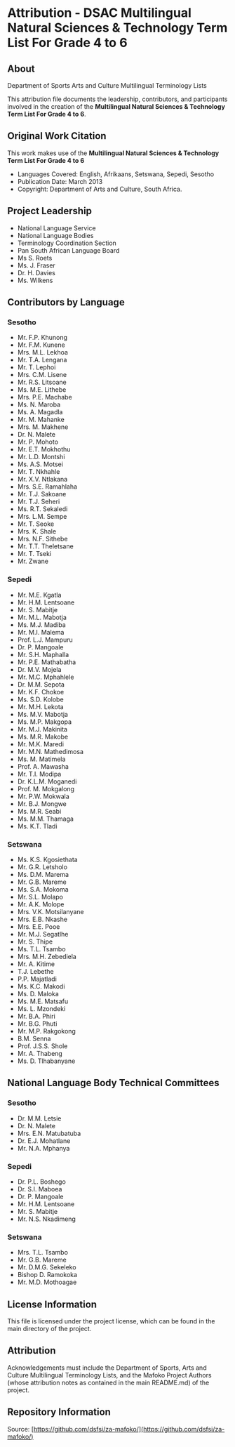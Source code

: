 # Attribution - DSAC Multilingual Natural Sciences & Technology Term List For Grade 4 to 6

## About
Department of Sports Arts and Culture Multilingual Terminology Lists  

This attribution file documents the leadership, contributors, and participants involved in the creation of the **Multilingual Natural Sciences & Technology Term List For Grade 4 to 6**.

## Original Work Citation
This work makes use of the **Multilingual Natural Sciences & Technology Term List For Grade 4 to 6**  

- Languages Covered: English, Afrikaans, Setswana, Sepedi, Sesotho
- Publication Date: March 2013
- Copyright: Department of Arts and Culture, South Africa.

## Project Leadership
- National Language Service
- National Language Bodies
- Terminology Coordination Section
- Pan South African Language Board 
- Ms S. Roets
- Ms. J. Fraser
- Dr. H. Davies
- Ms. Wilkens

## Contributors by Language

### Sesotho
- Mr. F.P. Khunong  
- Mr. F.M. Kunene  
- Mrs. M.L. Lekhoa  
- Mr. T.A. Lengana  
- Mr. T. Lephoi  
- Mrs. C.M. Lisene  
- Mr. R.S. Litsoane  
- Ms. M.E. Lithebe  
- Mrs. P.E. Machabe  
- Ms. N. Maroba  
- Ms. A. Magadla  
- Mr. M. Mahanke  
- Mrs. M. Makhene  
- Dr. N. Malete  
- Mr. P. Mohoto  
- Mr. E.T. Mokhothu  
- Mr. L.D. Montshi  
- Ms. A.S. Motsei  
- Mr. T. Nkhahle  
- Mr. X.V. Ntlakana  
- Mrs. S.E. Ramahlaha  
- Mr. T.J. Sakoane  
- Mr. T.J. Seheri  
- Ms. R.T. Sekaledi  
- Mrs. L.M. Sempe  
- Mr. T. Seoke  
- Mrs. K. Shale  
- Mrs. N.F. Sithebe  
- Mr. T.T. Theletsane  
- Mr. T. Tseki  
- Mr. Zwane  

### Sepedi
- Mr. M.E. Kgatla  
- Mr. H.M. Lentsoane  
- Mr. S. Mabitje  
- Mr. M.L. Mabotja  
- Ms. M.J. Madiba  
- Mr. M.I. Malema  
- Prof. L.J. Mampuru  
- Dr. P. Mangoale  
- Mr. S.H. Maphalla  
- Mr. P.E. Mathabatha  
- Dr. M.V. Mojela  
- Mr. M.C. Mphahlele  
- Dr. M.M. Sepota  
- Mr. K.F. Chokoe  
- Ms. S.D. Kolobe  
- Mr. M.H. Lekota  
- Ms. M.V. Mabotja  
- Ms. M.P. Makgopa  
- Mr. M.J. Makinita  
- Ms. M.R. Makobe  
- Mr. M.K. Maredi  
- Mr. M.N. Mathedimosa  
- Ms. M. Matimela  
- Prof. A. Mawasha  
- Mr. T.I. Modipa  
- Dr. K.L.M. Moganedi  
- Prof. M. Mokgalong  
- Mr. P.W. Mokwala  
- Mr. B.J. Mongwe  
- Ms. M.R. Seabi  
- Ms. M.M. Thamaga  
- Ms. K.T. Tladi  

### Setswana
- Ms. K.S. Kgosiethata  
- Mr. G.R. Letsholo  
- Ms. D.M. Marema  
- Mr. G.B. Mareme  
- Ms. S.A. Mokoma  
- Mr. S.L. Molapo  
- Mr. A.K. Molope  
- Mrs. V.K. Motsilanyane  
- Mrs. E.B. Nkashe  
- Mrs. E.E. Pooe  
- Mr. M.J. Segatlhe  
- Mr. S. Thipe  
- Ms. T.L. Tsambo  
- Mrs. M.H. Zebediela  
- Mr. A. Kitime  
- T.J. Lebethe  
- P.P. Majatladi  
- Ms. K.C. Makodi  
- Ms. D. Maloka  
- Ms. M.E. Matsafu  
- Ms. L. Mzondeki  
- Mr. B.A. Phiri  
- Mr. B.G. Phuti  
- Mr. M.P. Rakgokong  
- B.M. Senna  
- Prof. J.S.S. Shole  
- Mr. A. Thabeng  
- Ms. D. Tlhabanyane  

## National Language Body Technical Committees

### Sesotho
- Dr. M.M. Letsie  
- Dr. N. Malete  
- Mrs. E.N. Matubatuba  
- Dr. E.J. Mohatlane  
- Mr. N.A. Mphanya  

### Sepedi
- Dr. P.L. Boshego  
- Dr. S.I. Maboea  
- Dr. P. Mangoale  
- Mr. H.M. Lentsoane  
- Mr. S. Mabitje  
- Mr. N.S. Nkadimeng  

### Setswana
- Mrs. T.L. Tsambo
- Mr. G.B. Mareme
- Mr. D.M.G. Sekeleko
- Bishop D. Ramokoka
- Mr. M.D. Mothoagae

## License Information
This file is licensed under the project license, which can be found in the main directory of the project.

## Attribution
Acknowledgements must include the Department of Sports, Arts and Culture Multilingual Terminology Lists, and the Mafoko Project Authors (whose attribution notes as contained in the main README.md) of the project.

## Repository Information
Source: [https://github.com/dsfsi/za-mafoko/](https://github.com/dsfsi/za-mafoko/)
